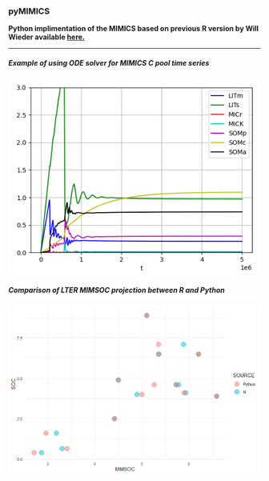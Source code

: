 ### pyMIMICS

**Python implimentation of the MIMICS based on previous R version by Will Wieder available [here.](https://github.com/wwieder/MIMICS/tree/sandbox)** 

---

##### Example of using ODE solver for MIMICS C pool time series
![MIMout](Images/pyMIMICS_v1.png?raw=true "MIMICS C Pools")

##### Comparison of LTER MIMSOC projection between R and Python
![RvsPY](Images/MIMSOC_py_vs_R.png?raw=true "MIMSOC: R vs. Python")
